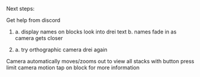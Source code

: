 Next steps:

Get help from discord

1. a. display names on blocks
      look into drei text
   b. names fade in as camera gets closer

2. a. try orthographic camera
      drei again
      


Camera automatically moves/zooms out to view all stacks with button press
limit camera motion
tap on block for more information